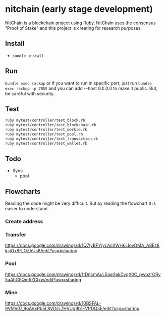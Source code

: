 # nitchain (early stage development)
NitChain is a blockchain project using Ruby. NitChain uses the consensus "Proof of Stake" and this project is creating for research purposes.

## Install
* `bundle install`

## Run
`bundle exec rackup` or if you want to run in specific port, just run `bundle exec rackup -p 7859` and you can add --host 0.0.0.0 to make it public. But, be careful with security.

## Test
```bash
ruby mytest/controller/test_block.rb
ruby mytest/controller/test_blockchain.rb
ruby mytest/controller/test_merkle.rb
ruby mytest/controller/test_pool.rb
ruby mytest/controller/test_transaction.rb
ruby mytest/controller/test_wallet.rb
```

## Todo
* Sync
    * pool


## Flowcharts
Reading the code might be very difficult. But by reading the flowchart it is easier to understand.
### Create address
### Transfer
https://docs.google.com/drawings/d/1Q7IyBFYjyLAcXWH6LIovDMA_A8Ez8ksjOx8-LOZhUs8/edit?usp=sharing
### Pool
https://docs.google.com/drawings/d/1tDncmAuL5aoGakDyqX0C_pwbzrORy5aAhG5Qm5ZCIxw/edit?usp=sharing
### Mine
https://docs.google.com/drawings/d/10BSFAL-9VMh07_9qAVxPb5L8VDsL7HVUg9b1FVPDQ5E/edit?usp=sharing
